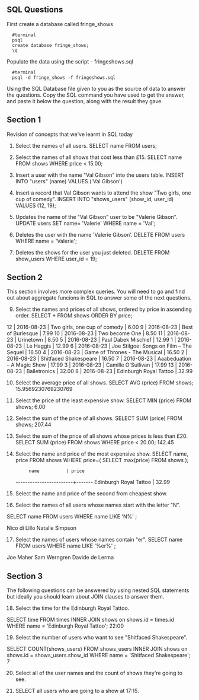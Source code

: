 ## SQL Questions

First create a database called fringe_shows
```
  #terminal
  psql
  create database fringe_shows;
  \q
```

Populate the data using the script - fringeshows.sql
```
  #terminal
  psql -d fringe_shows -f fringeshows.sql
```

Using the SQL Database file given to you as the source of data to answer the questions.  Copy the SQL command you have used to get the answer, and paste it below the question, along with the result they gave.


## Section 1

  Revision of concepts that we've learnt in SQL today

  1. Select the names of all users.
 SELECT name FROM users; 

  2. Select the names of all shows that cost less than £15.
  SELECT name FROM shows WHERE price < 15.00; 

  3. Insert a user with the name "Val Gibson" into the users table.
  INSERT INTO "users" (name) VALUES ('Val Gibson')

  4. Insert a record that Val Gibson wants to attend the show "Two girls, one cup of comedy".
  INSERT INTO "shows_users" (show_id, user_id) VALUES (12, 19);

  5. Updates the name of the "Val Gibson" user to be "Valerie Gibson".
  UPDATE users SET name= 'Valerie' WHERE name = 'Val';

  6. Deletes the user with the name 'Valerie Gibson'.
  DELETE FROM users WHERE name = 'Valerie';

  7. Deletes the shows for the user you just deleted.
  DELETE FROM show_users WHERE user_id = 19;


## Section 2

  This section involves more complex queries.  You will need to go and find out about aggregate funcions in SQL to answer some of the next questions.

  9. Select the names and prices of all shows, ordered by price in ascending order.
  SELECT * FROM shows ORDER BY price;

  12 | 2016-08-23 | Two girls, one cup of comedy            |  6.00
   9 | 2016-08-23 | Best of Burlesque                       |  7.99
  10 | 2016-08-23 | Two become One                          |  8.50
  11 | 2016-08-23 | Urinetown                               |  8.50
   5 | 2016-08-23 | Paul Dabek Mischief                     | 12.99
   1 | 2016-08-23 | Le Haggis                               | 12.99
   6 | 2016-08-23 | Joe Stilgoe: Songs on Film – The Sequel | 16.50
   4 | 2016-08-23 | Game of Thrones - The Musical           | 16.50
   2 | 2016-08-23 | Shitfaced Shakespeare                   | 16.50
   7 | 2016-08-23 | Aaabeduation – A Magic Show             | 17.99
   3 | 2016-08-23 | Camille O'Sullivan                      | 17.99
  13 | 2016-08-23 | Balletronics                            | 32.00
   8 | 2016-08-23 | Edinburgh Royal Tattoo                  | 32.99

  10. Select the average price of all shows.
  SELECT AVG (price) FROM shows;
  15.9569230769230769

  11. Select the price of the least expensive show.
  SELECT MIN (price) FROM shows; 6.00

  12. Select the sum of the price of all shows.
  SELECT SUM (price) FROM shows;  207.44

  13. Select the sum of the price of all shows whose prices is less than £20.
  SELECT SUM (price) FROM shows WHERE price < 20.00;  142.45

  14. Select the name and price of the most expensive show.
  SELECT name, price
  FROM shows
  WHERE price=(
      SELECT max(price) FROM shows
      );

               name          | price 
      ------------------------+-------
       Edinburgh Royal Tattoo | 32.99

  15. Select the name and price of the second from cheapest show.

  16. Select the names of all users whose names start with the letter "N".

  SELECT name
  FROM users
  WHERE name LIKE 'N%' ;

  Nico di Lillo
  Natalie Simpson

  17. Select the names of users whose names contain "er".
  SELECT name
  FROM users
  WHERE name LIKE '%er%' ;

  Joe Maher
   Sam Werngren
   Davide de Lerma


## Section 3

  The following questions can be answered by using nested SQL statements but ideally you should learn about JOIN clauses to answer them.

  18. Select the time for the Edinburgh Royal Tattoo.
  
  SELECT time FROM times INNER JOIN shows on shows.id = times.id WHERE name = 'Edinburgh Royal Tattoo'; 22:00

  19. Select the number of users who want to see "Shitfaced Shakespeare".
 
 SELECT COUNT(shows_users) FROM shows_users INNER JOIN shows on shows.id = shows_users.show_id WHERE name = 'Shitfaced Shakespeare'; 7


  20. Select all of the user names and the count of shows they're going to see.

  21. SELECT all users who are going to a show at 17:15.
